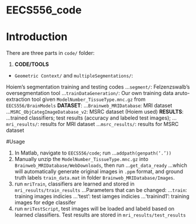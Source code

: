 EECS556_code
=======

# Introduction
There are three parts in `code/` folder:

1. **CODE/TOOLS** 
 * `Geometric Context/` and `multipleSegmentations/`: 
     
Hoiem’s segmentation training and testing codes
...`segment/`: Felzenzswalb’s oversegmentation tool
...`trainDataGeneration/`: Our own training data aruto-extraction tool given `ModelNumber_TissueType.mnc.gz` from `EECS556/BrainModels`
**DATASET**: 
...`Brainweb_MRIDatabase`: MRI dataset
...`MSRC_ObjCategImageDatabase_v2`: MSRC dataset (Hoiem used)
**RESULTS**:
...trained classifiers; test results (accuracy and labeled test images);
…`mri_results/`: results for MRI dataset
…`msrc_results/`: results for MSRC dataset

#Usage
1. In Matlab, navigate to `EECS556/code`; run
…`addpath(genpath(‘.’))`
2. Manually unzip  the `ModelNumber_TissueType.mnc.gz` into `Brainweb_MRIDatabase/WebDownloads`, then run
…`get_data_ready`
...which will automatically generate original images in `.ppm` format, and ground truth labels `train_data.mat` in folder `Brainweb_MRIDatabase/Images`.
3.  run `mriTrain`, classifiers are learned and stored in `mri_results/train_results`
...Parameters that can be changed: 
...`train`: training images indicies
...‘test’: test iamges indicies
...‘trainind1’: training images for edge classifer
4. run `mriTestScript`, test images will be loaded and labeld based on learned classifiers. Test results are stored in `mri_results/test_results`
